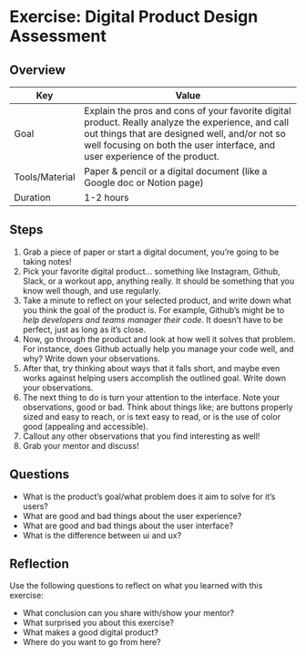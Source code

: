 # Exercise: Digital Product Design Assessment

## Overview

| Key | Value |
| --- | --- |
| Goal | Explain the pros and cons of your favorite digital product. Really analyze the experience, and call out things that are designed well, and/or not so well focusing on both the user interface, and user experience of the product. |
| Tools/Material | Paper & pencil or a digital document (like a Google doc or Notion page) |
| Duration | 1-2 hours |


## Steps

1. Grab a piece of paper or start a digital document, you’re going to be taking notes!
2. Pick your favorite digital product... something like Instagram, Github, Slack, or a workout app, anything really. It should be something that you know well though, and use regularly.
3. Take a minute to reflect on your selected product, and write down what you think the goal of the product is. For example, Github’s might be to *help developers and teams manager their code*. It doesn’t have to be perfect, just as long as it’s close.
4. Now, go through the product and look at how well it solves that problem. For instance, does Github actually help you manage your code well, and why? Write down your observations.
5. After that, try thinking about ways that it falls short, and maybe even works against helping users accomplish the outlined goal. Write down your observations.
6. The next thing to do is turn your attention to the interface. Note your observations, good or bad. Think about things like; are buttons properly sized and easy to reach, or is text easy to read, or is the use of color good (appealing and accessible).
7. Callout any other observations that you find interesting as well!
8. Grab your mentor and discuss!


## Questions

- What is the product’s goal/what problem does it aim to solve for it’s users?
- What are good and bad things about the user experience?
- What are good and bad things about the user interface?
- What is the difference between ui and ux?

## Reflection

Use the following questions to reflect on what you learned with this exercise:

- What conclusion can you share with/show your mentor?
- What surprised you about this exercise?
- What makes a good digital product?  
- Where do you want to go from here?

